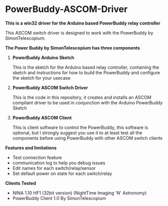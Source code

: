 # PowerBuddy-ASCOM-Driver
<b>This is a win32 driver for the Arduino based PowerBuddy relay controller</b>

This ASCOM switch driver is designed to work with the PowerBuddy by SimonTelescopium.<p>

<b>The Power Buddy by SimonTelescopium has three components</b>
<ol>
<li><b>PowerBuddy Arduino Sketch</b><p>
This is the sketch for the Arduino based relay controller, containing the sketch and instructions for how to build the PowerBuddy and configure the sketch for your usecase</li>
<li><b>PowerBuddy ASCOM Switch Driver</b><p>
This is the code in this repository, it creates and installs an ASCOM compliant driver to be used in conjunction with the Arduino PowerBuddy Sketch</li>
<li><B>PowerBuddy ASCOM Client</B><P>
This is client software to control the PowerBuddy, this software is optional, but I strongly suggest you use it to at least test all the components before using PowerBuddy with other ASCOM switch clients</li>
</ol>

<b>Features and limitations</b><p>

<ul>
<li>Test connection feature </li>
<li>communication log to help you debug issues </li>
<li>Edit names for each switch/relay/sensor </li>
<li>Set default power on state for each switch/relay </li>
</ul>

<b>Clients Tested</b>
<ul>
<li>NINA 1.10 HF1 (32bit version) (NightTime Imaging 'N' Astronomy) </li>
<li>PowerBuddy Client 1.0 By SimonTelescopium </li>
</ul>
